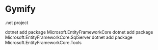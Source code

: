 # Gymify
.net project 

dotnet add package Microsoft.EntityFrameworkCore
dotnet add package Microsoft.EntityFrameworkCore.SqlServer
dotnet add package Microsoft.EntityFrameworkCore.Tools

